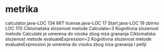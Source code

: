 # metrika
calculator.java-LOC 134
MIT license.java-LOC 17
Start.java-LOC 19
zbirno LOC 170
Ciklomatska slozenost metode Calculate=3
Kognitivna slozenost metode Calculate je umerena do visoka zbog niza grananja
Ciklomatska slozenost metode evaluateExpression=2
Kognitivna slozenost metode evaluateExpression je umerena do visoka zbog niza grananja i petlji

